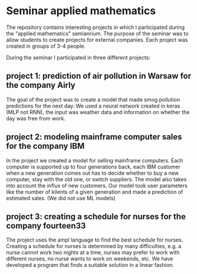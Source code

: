 # Seminar applied mathematics


The repository contains interesting projects in which I participated during the "applied mathematics" semianrium. The purpose of the seminar was to allow students to create projects for external companies. Each project was created in groups of 3-4 people.

During the seminar I participated in three different projects:

## project 1: prediction of air pollution in Warsaw for the company Airly

The goal of the project was to create a model that made smog pollution predictions for the next day. We used a neural network created in keras (MLP not RNN), the input was weather data and information on whether the day was free from work.

## project 2: modeling mainframe computer sales for the company IBM

In the project we created a model for selling mainframe computers. Each computer is supported up to four generations back, each IBM customer when a new generation comes out has to decide whether to buy a new computer, stay with the old one, or switch suppliers. The model also takes into account the influx of new customers. Our model took user parameters like the number of kilents of a given generation and made a prediction of estimated sales. (We did not use ML models)


## project 3: creating a schedule for nurses for the company fourteen33

The project uses the ampl language to find the best schedule for nurses. Creating a schedule for nurses is determined by many difficulties, e.g. a nurse cannot work two nights at a time, nurses may prefer to work with different nurses, no nurse wants to work on weekends, etc. We have developed a program that finds a suitable solution in a linear fashion.
